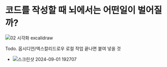 # 코드를 작성할 때 뇌에서는 어떤일이 벌어질까?
![02  시각화 excalidraw](https://github.com/user-attachments/assets/488bc7c3-6938-4da1-ac5e-2280dc953758)

Todo. 옵시디언/엑스칼리드로우 로컬 작업 끝나면 붙여 넣을 것
- ![스크린샷 2024-09-01 192707](https://github.com/user-attachments/assets/3278401b-3802-4973-8974-9cd1780b7e9c)
